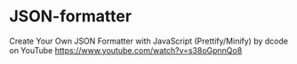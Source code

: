 # JSON-formatter

Create Your Own JSON Formatter with JavaScript (Prettify/Minify) by dcode on YouTube
https://www.youtube.com/watch?v=s38oGpnnQo8
